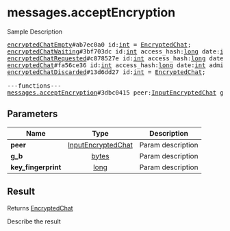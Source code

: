 # messages.acceptEncryption

Sample Description

<pre>
<a href="../constructor/encryptedChatEmpty">encryptedChatEmpty</a>#ab7ec0a0 id:<a href="../type/int.md">int</a> = <a href="../type/EncryptedChat.md">EncryptedChat</a>;
<a href="../constructor/encryptedChatWaiting">encryptedChatWaiting</a>#3bf703dc id:<a href="../type/int.md">int</a> access_hash:<a href="../type/long.md">long</a> date:<a href="../type/int.md">int</a> admin_id:<a href="../type/int.md">int</a> participant_id:<a href="../type/int.md">int</a> = <a href="../type/EncryptedChat.md">EncryptedChat</a>;
<a href="../constructor/encryptedChatRequested">encryptedChatRequested</a>#c878527e id:<a href="../type/int.md">int</a> access_hash:<a href="../type/long.md">long</a> date:<a href="../type/int.md">int</a> admin_id:<a href="../type/int.md">int</a> participant_id:<a href="../type/int.md">int</a> g_a:<a href="../type/bytes.md">bytes</a> = <a href="../type/EncryptedChat.md">EncryptedChat</a>;
<a href="../constructor/encryptedChat">encryptedChat</a>#fa56ce36 id:<a href="../type/int.md">int</a> access_hash:<a href="../type/long.md">long</a> date:<a href="../type/int.md">int</a> admin_id:<a href="../type/int.md">int</a> participant_id:<a href="../type/int.md">int</a> g_a_or_b:<a href="../type/bytes.md">bytes</a> key_fingerprint:<a href="../type/long.md">long</a> = <a href="../type/EncryptedChat.md">EncryptedChat</a>;
<a href="../constructor/encryptedChatDiscarded">encryptedChatDiscarded</a>#13d6dd27 id:<a href="../type/int.md">int</a> = <a href="../type/EncryptedChat.md">EncryptedChat</a>;

---functions---
<a href="../method/messages.acceptEncryption.md">messages.acceptEncryption</a>#3dbc0415 peer:<a href="../type/InputEncryptedChat.md">InputEncryptedChat</a> g_b:<a href="../type/bytes.md">bytes</a> key_fingerprint:<a href="../type/long.md">long</a> = <a href="../type/EncryptedChat.md">EncryptedChat</a>;
</pre>

## Parameters

| Name | Type | Description |
|------|:----:|-------------|
| **peer** | <a href="../type/InputEncryptedChat.md">InputEncryptedChat</a> | Param description |
| **g_b** | <a href="../type/bytes.md">bytes</a> | Param description |
| **key_fingerprint** | <a href="../type/long.md">long</a> | Param description |

## Result

Returns <a href="../type/EncryptedChat.md">EncryptedChat</a>

Describe the result

